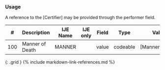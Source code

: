 ### Usage
A reference to the [Certifier] may be provided through the performer field.

| **#** |  **Description**   |  **IJE Name**   | IJE only |  **Field**  |  **Type**  | **Value Set**  |
| ---------| ------------- | ------------ | ---------- |---------- | -------- | -------- |
| 100 | Manner of Death | MANNER| |value | codeable | [MannerOfDeathVS] | 
{: .grid }
{% include markdown-link-references.md %}
